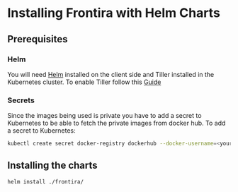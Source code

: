 # Installing Frontira with Helm Charts

## Prerequisites

### Helm
You will need [Helm](https://helm.sh/) installed on the client side and Tiller installed in the Kubernetes cluster. To enable Tiller follow this [Guide](https://docs.helm.sh/using_helm/#initialize-helm-and-install-tiller)

### Secrets
Since the images being used is private you have to add a secret to Kubernetes to be able to fetch the private images from docker hub. 
To add a secret to Kubernetes: 
```bash
kubectl create secret docker-registry dockerhub --docker-username=<your-name> --docker-password=<your-password> --docker-email=<your-email>
```

## Installing the charts
```bash
helm install ./frontira/
```